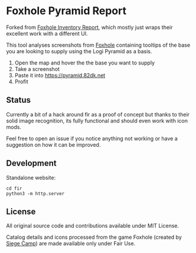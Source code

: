 # Foxhole Pyramid Report
Forked from [Foxhole Inventory Report](https://github.com/GICodeWarrior/fir), which mostly just wraps their excellent work with a different UI.

This tool analyses screenshots from [Foxhole](https://www.foxholegame.com/about-foxhole) containing tooltips of the base you are looking to supply using the Logi Pyramid as a basis.

1. Open the map and hover the the base you want to supply
2. Take a screenshot
3. Paste it into https://pyramid.82dk.net
4. Profit

## Status
Currently a bit of a hack around fir as a proof of concept but thanks to their solid image recognition, its fully functional and should even work with icon mods.

Feel free to open an issue if you notice anything not working or have a suggestion on how it can be improved.

## Development
Standalone website:
```
cd fir
python3 -m http.server
```

## License
All original source code and contributions available under MIT License.

Catalog details and icons processed from the game Foxhole (created by [Siege Camp](https://www.siegecamp.com/)) are made available only under Fair Use.
